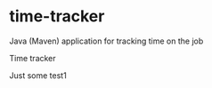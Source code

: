 # time-tracker
Java (Maven) application for tracking time on the job

Time tracker

Just some test1
